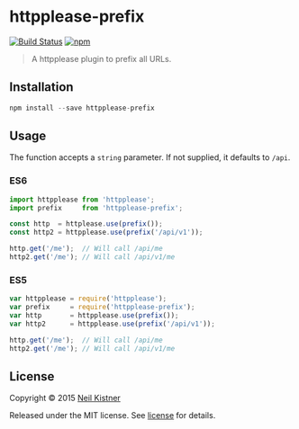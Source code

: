 # httpplease-prefix

[![Build Status](https://img.shields.io/travis/wyze/httpplease-prefix.svg?style=flat-square)](https://travis-ci.org/wyze/httpplease-prefix)
[![npm](https://img.shields.io/npm/v/httpplease-prefix.svg?style=flat-square)](https://npmjs.com/package/httpplease-prefix)

> A httpplease plugin to prefix all URLs.

## Installation

```js
npm install --save httpplease-prefix
```

## Usage

The function accepts a `string` parameter. If not supplied, it defaults to `/api`.

### ES6
```js
import httpplease from 'httpplease';
import prefix     from 'httpplease-prefix';

const http  = httplease.use(prefix());
const http2 = httpplease.use(prefix('/api/v1'));

http.get('/me');  // Will call /api/me
http2.get('/me'); // Will call /api/v1/me
```

### ES5
```js
var httpplease = require('httpplease');
var prefix     = require('httpplease-prefix');
var http       = httpplease.use(prefix());
var http2      = httpplease.use(prefix('/api/v1'));

http.get('/me');  // Will call /api/me
http2.get('/me'); // Will call /api/v1/me
```

## License

Copyright © 2015 [Neil Kistner](//github.com/wyze)

Released under the MIT license. See [license](license) for details.
